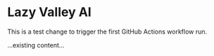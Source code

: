 # Lazy Valley AI

This is a test change to trigger the first GitHub Actions workflow run.

...existing content...
